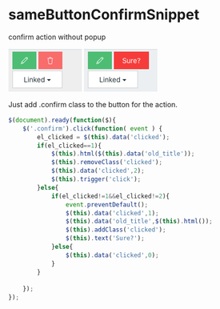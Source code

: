 # sameButtonConfirmSnippet
confirm action without popup

![Screenshot](docs/first.png)
![Screenshot](docs/second.png)

Just add .confirm class to the button for the action.

```javascript
$(document).ready(function($){
	$('.confirm').click(function( event ) {
		el_clicked = $(this).data('clicked');
		if(el_clicked==1){
			$(this).html($(this).data('old_title'));
			$(this).removeClass('clicked');
			$(this).data('clicked',2);
			$(this).trigger('click');
		}else{
			if(el_clicked!=1&&el_clicked!=2){
				event.preventDefault();
				$(this).data('clicked',1);
				$(this).data('old_title',$(this).html());
				$(this).addClass('clicked');
				$(this).text('Sure?');
			}else{
				$(this).data('clicked',0);
			}
		}

	});
});
```
